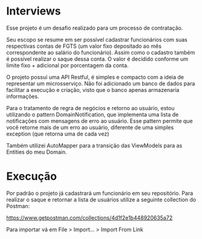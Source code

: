 # Interviews

Esse projeto é um desafio realizado para um processo de contratação.


Seu escopo se resume em ser possível cadastrar funcionários com suas respectivas contas de FGTS (um valor fixo depositado ao mês correspondente ao salário do funcionário).
Assim como o cadastro também é possível realizar o saque dessa conta. O valor é decidido conforme um limite fixo + adicional por porcentagem da conta.


O projeto possuí uma API Restful, é simples e compacto com a ideia de representar um microsserviço. 
Não foi adicionado um banco de dados para facilitar a execução e criação, visto que o banco apenas armazenaria informações.

Para o tratamento de regra de negócios e retorno ao usuário, estou utilizando o pattern DomainNotification, que implementa uma lista de notificações com mensagens de erro ao usuário.
Esse pattern permite que você retorne mais de um erro ao usuário, diferente de uma simples exception (que retorna uma de cada vez)

Também utilizei AutoMapper para a transição das ViewModels para as Entities do meu Domain.


# Execução


Por padrão o projeto já cadastrará um funcionário em seu repositório. Para realizar o saque e retornar a lista de usuários utilize a seguinte collection do Postman:

https://www.getpostman.com/collections/4d1f2e1b448920635a72

Para importar vá em File > Import... > Import From Link
